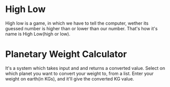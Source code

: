 # High Low
High low is a game, in which we have to tell the computer, wether its guessed number is higher than or lower than our number. That's how it's name is High Low(high or low). 

# Planetary Weight Calculator
It's a system which takes input and and returns a converted value.
Select on which planet you want to convert your weight to, from a list. Enter your weight on earth(in KGs), and it'll give the converted KG value.
